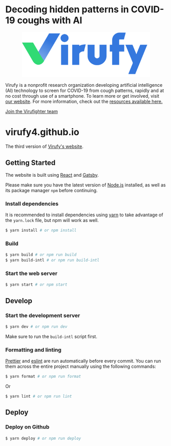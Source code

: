 # Decoding hidden patterns in COVID-19 coughs with AI

<p align="center"><img src="https://github.com/virufy3/virufy3.github.io/blob/development/src/images/logos/virufy-logo.png" alt="virufy logo" width="400"/></p>

Virufy is a nonprofit research organization developing artificial intelligence (AI) technology to screen for COVID-19 from cough patterns, rapidly and at no cost through use of a smartphone. To learn more or get involved, visit [our website](https://virufy.org/en/). For more information, check out the [resources available here.](https://drive.google.com/drive/u/4/folders/1kONSI53BvAAd7TvgNGzNAP8dT-Oq3iW1)

 
[Join the Virufighter team](https://virufy.org/en/available-roles/)

# virufy4.github.io

The third version of [Virufy's website](https://virufy.org).

## Getting Started

The website is built using [React](https://reactjs.org/) and [Gatsby](https://www.gatsbyjs.com/).

Please make sure you have the latest version of [Node.js](https://nodejs.org/) installed, as well as its package manager `npm` before continuing.

### Install dependencies

It is recommended to install dependencies using [yarn](https://yarnpkg.com/) to take advantage of the `yarn.lock` file, but npm will work as well.

```bash
$ yarn install # or npm install
```

### Build

```bash
$ yarn build # or npm run build
$ yarn build-intl # or npm run build-intl
```

### Start the web server

```bash
$ yarn start # or npm start
```

## Develop

### Start the development server

```bash
$ yarn dev # or npm run dev
```

Make sure to run the `build-intl` script first.

### Formatting and linting

[Prettier](https://prettier.io/) and [eslint](https://eslint.org/) are run automatically before every commit. You can run them across the entire project manually using the following commands:

```bash
$ yarn format # or npm run format
```

Or

```bash
$ yarn lint # or npm run lint
```

## Deploy

### Deploy on Github

```bash
$ yarn deploy # or npm run deploy
```
